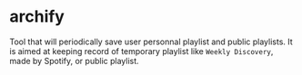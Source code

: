 # archify

Tool that will periodically save user personnal playlist and public playlists. It is aimed at keeping record of temporary playlist like `Weekly Discovery`, made by Spotify, or public playlist.

